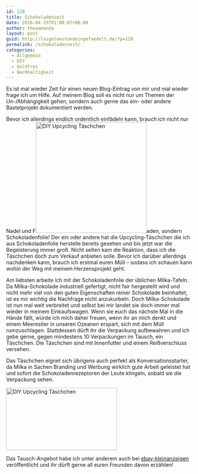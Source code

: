 ```yaml
---
id: 120
title: Schokoladenzeit
date: 2016-04-25T01:08:07+00:00
author: theaamanda
layout: post
guid: http://losgeloestundeingefaedelt.de/?p=120
permalink: /schokoladenzeit/
categories:
  - Allgemein
  - DIY
  - Geldfrei
  - Nachhaltigkeit
---
```

Es ist mal wieder Zeit für einen neuen Blog-Eintrag von mir und mal wieder frage ich um Hilfe. Auf meinem Blog soll es nicht nur um Themen der Un-/Abhängigkeit gehen, sondern auch gerne das ein- oder andere Bastelprojekt dokumentiert werden.

Bevor ich allerdings endlich ordentlich einfädeln kann, brauch ich nicht nur Nadel und F<img class="size-medium wp-image-121 alignright" src="https://theaamanda.github.io//images/2016/04/2016-02-07-19.34.08-300x300.jpg" alt="DIY Upcycling Täschchen" width="300" height="300" srcset="https://theaamanda.github.io//images/2016/04/2016-02-07-19.34.08-300x300.jpg 300w, https://theaamanda.github.io//images/2016/04/2016-02-07-19.34.08-150x150.jpg 150w, https://theaamanda.github.io//images/2016/04/2016-02-07-19.34.08-768x768.jpg 768w, https://theaamanda.github.io//images/2016/04/2016-02-07-19.34.08.jpg 1024w" sizes="(max-width: 300px) 100vw, 300px" />aden, sondern Schokoladenfolie! Der ein oder andere hat die Upcycling-Täschchen die ich aus Schokoladenfolie herstelle bereits gesehen und bis jetzt war die Begeisterung immer groß. Nicht selten kam die Reaktion, dass ich die Täschchen doch zum Verkauf anbieten solle. Bevor ich darüber allerdings nachdenken kann, brauch ich erstmal euren Müll &#8211; sodass ich schauen kann wohin der Weg mit meinem Herzensprojekt geht.

Am liebsten arbeite ich mit der Schokoladenfolie der üblichen Milka-Tafeln. Da Milka-Schokolade industriell gefertigt, nicht fair hergestellt wird und nicht mehr viel von den guten Eigenschaften reiner Schokolade beinhaltet, ist es mir wichtig die Nachfrage nicht anzukurbeln. Doch Milka-Schokolade ist nun mal weit verbreitet und selbst bei mir landet sie doch immer mal wieder in meinem Einkaufswagen. Wenn sie euch das nächste Mal in die Hände fällt, würde ich mich daher freuen, wenn ihr an mich denkt und einem Meerestier in unseren Ozeanen erspart, sich mit dem Müll rumzuschlagen. Stattdessen dürft ihr die Verpackung aufbewahren und ich gebe gerne, gegen mindestens 10 Verpackungen im Tausch, ein Täschchen. Die Täschchen sind mit Innenfutter und einem Reißverschluss versehen.

Das Täschchen eignet sich übrigens auch perfekt als Konversationsstarter, da Milka in Sachen Branding und Werbung wirklich gute Arbeit geleistet hat und sofort die Schokoladenrezeptoren der Leute klingeln, sobald sie die Verpackung sehen.

<img class="size-medium wp-image-124 aligncenter" src="https://theaamanda.github.io//images/2016/04/2016-02-07-20.33.09-300x169.jpg" alt="DIY Upcycling Täschchen" width="300" height="169" srcset="https://theaamanda.github.io//images/2016/04/2016-02-07-20.33.09-300x169.jpg 300w, https://theaamanda.github.io//images/2016/04/2016-02-07-20.33.09-768x432.jpg 768w, https://theaamanda.github.io//images/2016/04/2016-02-07-20.33.09-1024x577.jpg 1024w, https://theaamanda.github.io//images/2016/04/2016-02-07-20.33.09-953x536.jpg 953w" sizes="(max-width: 300px) 100vw, 300px" />

Das Tausch-Angebot habe ich unter anderem auch bei [ebay-kleinanzeigen](https://www.ebay-kleinanzeigen.de/s-anzeige/handmade-maeppchen-gegen-schokoladenfolie/458602738-273-3493) veröffentlicht und ihr dürft gerne all euren Freunden davon erzählen!